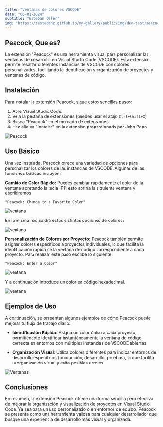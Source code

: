 ```yaml
---
title: "Ventanas de colores VSCODE"
date: "06-01-2024"
subtitle: "Esteban Oller"
img: "https://zestebanz.github.io/my-gallery/public/img/dev-test/peacock/4.jpg"
---
```


## Peacock, Que es?

La extensión "Peacock" es una herramienta visual para personalizar las ventanas de desarrollo en Visual Studio Code (VSCODE). Esta extensión permite resaltar diferentes instancias de VSCODE con colores personalizados, facilitando la identificación y organización de proyectos y ventanas de código.

## Instalación

Para instalar la extensión Peacock, sigue estos sencillos pasos:

1. Abre Visual Studio Code.
2. Ve a la pestaña de extensiones (puedes usar el atajo `Ctrl+Shift+X`).
3. Busca "Peacock" en el mercado de extensiones.
4. Haz clic en "Instalar" en la extensión proporcionada por John Papa.

![Peacock](https://zestebanz.github.io/my-gallery/public/img/dev-test/peacock/1.jpg)

## Uso Básico

Una vez instalada, Peacock ofrece una variedad de opciones para personalizar los colores de las instancias de VSCODE. Algunas de las funciones básicas incluyen:

**Cambio de Color Rápido:** Puedes cambiar rápidamente el color de la ventana apretando la tecla 'F1', esto abriría la siguiente ventana y escribiremos

```
"Peacock: Change to a Favorite Color"
```

![ventana](https://zestebanz.github.io/my-gallery/public/img/dev-test/peacock/3.5.jpg)

En la misma nos saldrá estas distintas opciones de colores:

![ventana](https://zestebanz.github.io/my-gallery/public/img/dev-test/peacock/3.jpg)

**Personalización de Colores por Proyecto:** Peacock también permite asignar colores específicos a proyectos individuales, lo que facilita la identificación rápida de la ventana de código correspondiente a cada proyecto.
Para realizar este paso escribe lo siguiente:

```
"Peacock: Enter a Color"
```

![ventana](https://zestebanz.github.io/my-gallery/public/img/dev-test/peacock/2.jpg)

Y a continuación introduce un color en código hexadecimal.

![ventana](https://zestebanz.github.io/my-gallery/public/img/dev-test/peacock/6.jpg)

## Ejemplos de Uso

A continuación, se presentan algunos ejemplos de cómo Peacock puede mejorar tu flujo de trabajo diario:

- **Identificación Rápida**: Asigna un color único a cada proyecto, permitiéndote identificar instantáneamente la ventana de código correcta en entornos con múltiples instancias de VSCODE abiertas.

- **Organización Visual**: Utiliza colores diferentes para indicar entornos de desarrollo específicos (producción, desarrollo, pruebas), lo que facilita la organización visual y evita posibles errores.

![Ventanas](https://zestebanz.github.io/my-gallery/public/img/dev-test/peacock/4.jpg)

## Conclusiones

En resumen, la extensión Peacock ofrece una forma sencilla pero efectiva de mejorar la organización y visualización de proyectos en Visual Studio Code. Ya sea para un uso personalizado o en entornos de equipo, Peacock se presenta como una herramienta valiosa para cualquier desarrollador que busque una experiencia de desarrollo más visual y organizada.
